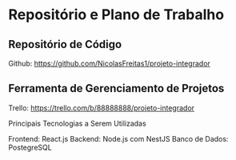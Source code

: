 # Repositório e Plano de Trabalho

## Repositório de Código 

Github: https://github.com/NicolasFreitas1/projeto-integrador

## Ferramenta de Gerenciamento de Projetos
Trello: https://trello.com/b/88888888/projeto-integrador

Principais Tecnologias a Serem Utilizadas

Frontend: React.js
Backend: Node.js com NestJS
Banco de Dados: PostegreSQL